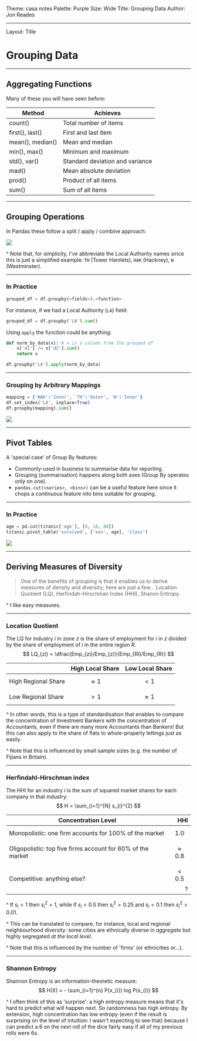 Theme: casa notes
Palette: Purple
Size: Wide
Title: Grouping Data
Author: Jon Reades

---
Layout: Title
# Grouping Data

---
## Aggregating Functions

Many of these you will have seen before:

| Method           | Achieves                        |
| ---------------- | ------------------------------- |
| count()          | Total number of items           |
| first(), last()  | First and last item             |
| mean(), median() | Mean and median                 |
| min(), max()     | Minimum and maximum             |
| std(), var()     | Standard deviation and variance |
| mad()            | Mean absolute deviation         |
| prod()           | Product of all items            |
| sum()            | Sum of all items                |

---
## Grouping Operations

In Pandas these follow a split / apply / combine approach:

![](img/Split-Apply-Combine.png)

^ Note that, for simplicity, I've abbreviate the Local Authority names since this is just a simplified example: `TH` (Tower Hamlets), `HAK` (Hackney), `W` (Westminster).

---
### In Practice

```python
grouped_df = df.groupby(<fields>).<function>
```

For instance, if we had a Local Authority (`LA`) field:

```python
grouped_df = df.groupby('LA').sum()
```

Using `apply` the function could be anything:

```python
def norm_by_data(x): # x is a column from the grouped df
	x['d1'] /= x['d2'].sum() 
	return x

df.groupby('LA').apply(norm_by_data)
```

---
### Grouping by Arbitrary Mappings

```python
mapping = {'HAK':'Inner', 'TH':'Outer', 'W':'Inner'}
df.set_index('LA', inplace=True)
df.groupby(mapping).sum()
```

![](img/Arbitrary_Mappings.png)

---
## Pivot Tables

A 'special case' of Group By features:

- Commonly-used in business to summarise data for reporting.
- Grouping (summarisation) happens along both axes (Group By operates only on one).
- `pandas.cut(<series>, <bins>)` can be a useful feature here since it chops a continuous feature into bins suitable for grouping.

---
### In Practice

```python
age = pd.cut(titanic['age'], [0, 18, 80])
titanic.pivot_table('survived', ['sex', age], 'class')
```

![](img/Pivot_Table.png)

---

## Deriving Measures of Diversity

> One of the benefits of grouping is that it enables us to derive measures of density and diversity; here are just a few... Location Quotient (LQ), Herfindah-Hirschman Index (HHI), Shanon Entropy.

^ I like easy measures.

---

### Location Quotient

The LQ for industry *i* in zone *z* is the share of employment for *i* in *z* divided by the share of employment of *i* in the entire region *R*.
$$
LQ_{zi} = \dfrac{Emp_{zi}/Emp_{z}}{Emp_{Ri}/Emp_{R}}
$$


|  &nbsp; | High Local Share | Low Local Share |
| ------- | ---------------- | --------------- |
| High Regional Share | $$\approx 1$$ | $$< 1$$ |
| Low Regional Share  | $$> 1$$ | $$\approx 1$$ |

^ In other words, this is a type of standardisation that enables to compare the concentration of Investment Bankers with the concentration of Accountants, even if there are many more Accountants than Bankers! But this can also apply to the share of flats to whole-property lettings just as easily.

^ Note that this is influenced by small sample sizes (e.g. the number of Fijians in Britain).

---
### Herfindahl-Hirschman index

The HHI for an industry *i* is the sum of squared market shares for each company in that industry:
$$
H = \sum_{i=1}^{N} s_{i}^{2}
$$


| Concentration Level | HHI | 
| ------------------- | --: |
| Monopolistic: one firm accounts for 100% of the market | $$1.0$$ |
| Oligopolistic: top five firms account for 60% of the market | $$\approx 0.8$$  |
| Competitive: anything else? | $$< 0.5$$? |

^ If $s_{i} = 1$ then $s_{i}^{2} = 1$, while if $s_{i} = 0.5$ then $s_{i}^{2} = 0.25$ and $s_{i} = 0.1$ then $s_{i}^{2} = 0.01$.

^ This can be translated to compare, for instance, local and regional neighbourhood diversity: some cities are ethnically diverse *in aggregate* but highly segregated *at the local level*.

^ Note that this is influenced by the number of 'firms' (or ethnicities or...).

---
### Shannon Entropy

Shannon Entropy is an information-theoretic measure:
$$
H(X) = - \sum_{i=1}^{n} P(x_{i}) log P(x_{i})
$$

^ I often think of this as 'surprise': a high entropy measure means that it's hard to predict what will happen next. So randomness has high entropy. By extension, high concentration has *low* entropy (even if the result is surprising on the level of intuition: I wasn't expecting to see that) because I can predict a 6 on the next roll of the dice fairly easy if all of my previous rolls were 6s.
